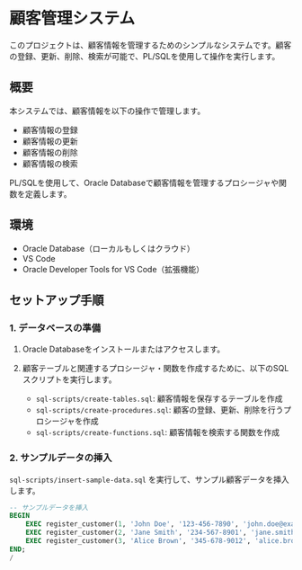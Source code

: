 # 顧客管理システム

このプロジェクトは、顧客情報を管理するためのシンプルなシステムです。顧客の登録、更新、削除、検索が可能で、PL/SQLを使用して操作を実行します。

## 概要

本システムでは、顧客情報を以下の操作で管理します。

- 顧客情報の登録
- 顧客情報の更新
- 顧客情報の削除
- 顧客情報の検索

PL/SQLを使用して、Oracle Databaseで顧客情報を管理するプロシージャや関数を定義します。

## 環境

- Oracle Database（ローカルもしくはクラウド）
- VS Code
- Oracle Developer Tools for VS Code（拡張機能）

## セットアップ手順

### 1. データベースの準備

1. Oracle Databaseをインストールまたはアクセスします。
2. 顧客テーブルと関連するプロシージャ・関数を作成するために、以下のSQLスクリプトを実行します。

   - `sql-scripts/create-tables.sql`: 顧客情報を保存するテーブルを作成
   - `sql-scripts/create-procedures.sql`: 顧客の登録、更新、削除を行うプロシージャを作成
   - `sql-scripts/create-functions.sql`: 顧客情報を検索する関数を作成

### 2. サンプルデータの挿入

`sql-scripts/insert-sample-data.sql` を実行して、サンプル顧客データを挿入します。

```sql
-- サンプルデータを挿入
BEGIN
    EXEC register_customer(1, 'John Doe', '123-456-7890', 'john.doe@example.com');
    EXEC register_customer(2, 'Jane Smith', '234-567-8901', 'jane.smith@example.com');
    EXEC register_customer(3, 'Alice Brown', '345-678-9012', 'alice.brown@example.com');
END;
/
